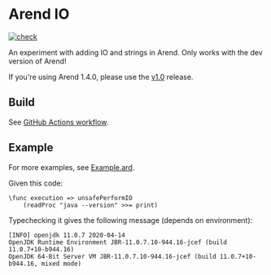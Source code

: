 # Arend IO

[![check](https://github.com/ice1000/arend-io/workflows/check/badge.svg)](https://github.com/ice1000/arend-io/actions/runs/157748792)

An experiment with adding IO and strings in Arend.
Only works with the dev version of Arend!

If you're using Arend 1.4.0, please use the [v1.0] release.

 [v1.0]: https://github.com/ice1000/arend-io/releases/tag/v1.0

## Build

See [GitHub Actions workflow](/.github/workflows/gradle.yml).

## Example

For more examples, see [Example.ard](/test/Example.ard).

Given this code:

```arend
\func execution => unsafePerformIO
    (readProc "java --version" >>= print)
```

Typechecking it gives the following message (depends on environment):

```
[INFO] openjdk 11.0.7 2020-04-14
OpenJDK Runtime Environment JBR-11.0.7.10-944.16-jcef (build 11.0.7+10-b944.16)
OpenJDK 64-Bit Server VM JBR-11.0.7.10-944.16-jcef (build 11.0.7+10-b944.16, mixed mode)
```
